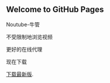 ## Welcome to GitHub Pages

Noutube-牛管



不受限制地浏览视频



更好的在线代理



现在下载



 [下载最新版](https://github.com/maossssis/Noutube/blob/master/%E7%89%9B%E7%AE%A1_b0.35.apk?raw=true).
